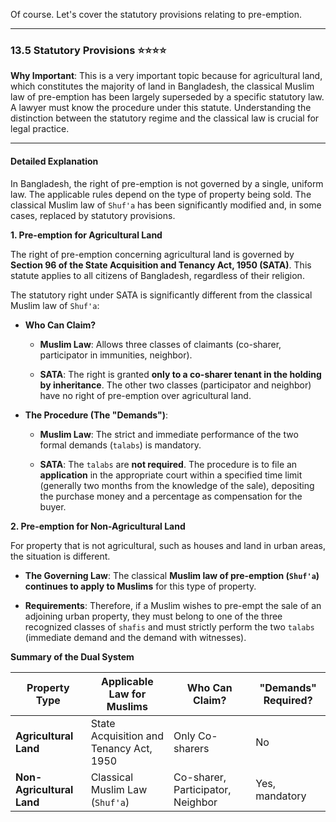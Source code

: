 Of course. Let's cover the statutory provisions relating to pre-emption.

---

### 13.5 Statutory Provisions ⭐⭐⭐⭐

**Why Important**: This is a very important topic because for agricultural land, which constitutes the majority of land in Bangladesh, the classical Muslim law of pre-emption has been largely superseded by a specific statutory law. A lawyer must know the procedure under this statute. Understanding the distinction between the statutory regime and the classical law is crucial for legal practice.

---

#### Detailed Explanation

In Bangladesh, the right of pre-emption is not governed by a single, uniform law. The applicable rules depend on the type of property being sold. The classical Muslim law of `Shuf'a` has been significantly modified and, in some cases, replaced by statutory provisions.

**1. Pre-emption for Agricultural Land**

The right of pre-emption concerning agricultural land is governed by **Section 96 of the State Acquisition and Tenancy Act, 1950 (SATA)**. This statute applies to all citizens of Bangladesh, regardless of their religion.

The statutory right under SATA is significantly different from the classical Muslim law of `Shuf'a`:

- **Who Can Claim?**
    
    - **Muslim Law**: Allows three classes of claimants (co-sharer, participator in immunities, neighbor).
        
    - **SATA**: The right is granted **only to a co-sharer tenant in the holding by inheritance**. The other two classes (participator and neighbor) have no right of pre-emption over agricultural land.
        
- **The Procedure (The "Demands")**:
    
    - **Muslim Law**: The strict and immediate performance of the two formal demands (`talabs`) is mandatory.
        
    - **SATA**: The `talabs` are **not required**. The procedure is to file an **application** in the appropriate court within a specified time limit (generally two months from the knowledge of the sale), depositing the purchase money and a percentage as compensation for the buyer.
        

**2. Pre-emption for Non-Agricultural Land**

For property that is not agricultural, such as houses and land in urban areas, the situation is different.

- **The Governing Law**: The classical **Muslim law of pre-emption (`Shuf'a`) continues to apply to Muslims** for this type of property.
    
- **Requirements**: Therefore, if a Muslim wishes to pre-empt the sale of an adjoining urban property, they must belong to one of the three recognized classes of `shafis` and must strictly perform the two `talabs` (immediate demand and the demand with witnesses).
    

**Summary of the Dual System**

|**Property Type**|**Applicable Law for Muslims**|**Who Can Claim?**|**"Demands" Required?**|
|---|---|---|---|
|**Agricultural Land**|State Acquisition and Tenancy Act, 1950|Only Co-sharers|No|
|**Non-Agricultural Land**|Classical Muslim Law (`Shuf'a`)|Co-sharer, Participator, Neighbor|Yes, mandatory|